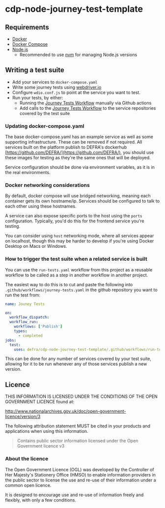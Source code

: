 # cdp-node-journey-test-template

## Requirements

- [Docker](https://www.docker.com/)
- [Docker Compose](https://docs.docker.com/compose/)
- [Node.js](https://nodejs.org/en/)
  - Recommended to use [nvm](https://github.com/nvm-sh/nvm) for managing Node.js versions

## Writing a test suite

- Add your services to `docker-compose.yaml`
- Write some journey tests using [webdriver.io](https://webdriver.io/docs/gettingstarted)
- Configure `wdio.conf.js` to point at the service you want to test.
- Run your tests, by either:
  - Running the [Journey Tests Workflow](https://github.com/DEFRA/cdp-node-journey-test-template/actions/workflows/run-tests.yaml) manually via Github actions
  - Add calls to the [Journey Tests Workflow](https://github.com/DEFRA/cdp-node-journey-test-template/blob/main/.github/workflows/run-tests.yaml) to the service repositories covered by the test suite

### Updating docker-compose.yaml

The base docker-compose.yaml has an example service as well as some supporting infrastructure. These can be removed if not required.
All services built on the platform publish to DEFRA's dockerhub [https://github.com/DEFRA/](https://github.com/DEFRA/), you should use these images for testing as they're the same ones that will be deployed.

Service configuration should be done via environment variables, as it is in the real environments.

### Docker networking considerations

By default, docker compose will use bridged networking, meaning each container gets its own hostname/ip. Services should be configured to talk to each other using these hostnames.

A service can also expose specific ports to the host using the `ports` configuration. Typically, you'd do this for the frontend service you're testing.

You can consider using `host` networking mode, where all services appear on localhost, though this may be harder to develop if you're using Docker Desktop on Macs or Windows.

### How to trigger the test suite when a related service is built

You can use the `run-tests.yaml` workflow from this project as a reusable workflow to be called as a step in another workflow in another project.

The easiest way to do this is to cut and paste the following into `.github/workflows/journey-tests.yaml` in the github repository you want to run the test from:

```yaml
name: Jouney Tests

on:
  workflow_dispatch:
  workflow_run:
    workflows: ['Publish']
    types:
      - completed
jobs:
  test:
    uses: defra/cdp-node-journey-test-template/.github/workflows/run-tests.yaml@main
```

This can be done for any number of services covered by your test suite, allowing for it to be run whenever any of those services publish a new version.

## Licence

THIS INFORMATION IS LICENSED UNDER THE CONDITIONS OF THE OPEN GOVERNMENT LICENCE found at:

<http://www.nationalarchives.gov.uk/doc/open-government-licence/version/3>

The following attribution statement MUST be cited in your products and applications when using this information.

> Contains public sector information licensed under the Open Government licence v3

### About the licence

The Open Government Licence (OGL) was developed by the Controller of Her Majesty's Stationery Office (HMSO) to enable
information providers in the public sector to license the use and re-use of their information under a common open
licence.

It is designed to encourage use and re-use of information freely and flexibly, with only a few conditions.

